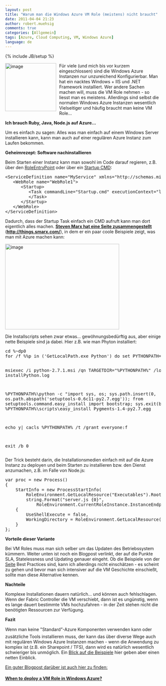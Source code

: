 ```yaml
---
layout: post
title: "Warum man die Windows Azure VM Role (meistens) nicht braucht"
date: 2011-04-04 21:23
author: robert.muehsig
comments: true
categories: [Allgemein]
tags: [Azure, Cloud Computing, VM, Windows Azure]
language: de
---
```

{% include JB/setup %}
<p><a href="{{BASE_PATH}}/assets/wp-images/image1239.png"><img style="border-bottom: 0px; border-left: 0px; margin: 0px 10px 0px 0px; display: inline; border-top: 0px; border-right: 0px" title="image" border="0" alt="image" align="left" src="{{BASE_PATH}}/assets/wp-images/image_thumb419.png" width="165" height="155" /></a> </p>  <p>Für viele (und mich bis vor kurzem eingeschlossen) sind die Windows Azure Instanzen nur unzureichend Konfigurierbar. Man hat ein nacktes Windows + IIS und .NET Framework installiert. Wer andere Sachen machen will, muss die VM Role nehmen - so liesst man es meistens. Allerdings sind selbst die normalen Windows Azure Instanzen wesentlich Vielseitiger und häufig braucht man keine VM Role...</p>  <p><strong>Ich brauch Ruby, Java, Node.js auf Azure...</strong></p>  <p>Um es einfach zu sagen: Alles was man einfach auf einem Windows Server installieren kann, kann man auch auf einer regulären Azure Instanz zum Laufen bekommen. </p>  <p><strong>Geheimrezept: Software nachinstallieren</strong></p>  <p>Beim Starten einer Instanz kann man sowohl im Code darauf regieren, z.B. über den <a href="http://msdn.microsoft.com/en-us/library/microsoft.windowsazure.serviceruntime.roleentrypoint.aspx">RoleEntryPoint</a> oder über ein <a href="http://msdn.microsoft.com/en-us/library/gg456327.aspx">Startup CMD</a>:</p>  <div style="padding-bottom: 0px; margin: 0px; padding-left: 0px; padding-right: 0px; display: inline; float: none; padding-top: 0px" id="scid:812469c5-0cb0-4c63-8c15-c81123a09de7:d318738c-2496-4156-bcb6-4b63d0b6ef13" class="wlWriterEditableSmartContent"><pre name="code" class="c#">&lt;ServiceDefinition name="MyService" xmlns="http://schemas.microsoft.com/ServiceHosting/2008/10/ServiceDefinition"&gt;
   &lt;WebRole name="WebRole1"&gt;
      &lt;Startup&gt;
         &lt;Task commandLine="Startup.cmd" executionContext="limited" taskType="simple"&gt;
         &lt;/Task&gt;
      &lt;/Startup&gt;
   &lt;/WebRole&gt;
&lt;/ServiceDefinition&gt;</pre></div>

<p>Dadurch, dass der Startup Task einfach ein CMD aufruft kann man dort eigentlich alles machen. <a href="http://things.smarx.com/"><strong>Steven Marx hat eine Seite zusammengestellt</strong></a> (<a href="http://things.smarx.com/"><strong>http://things.smarx.com/</strong></a>), in dem er ein paar coole Beispiele zeigt, was man mit Azure machen kann:</p>

<p><a href="{{BASE_PATH}}/assets/wp-images/image1240.png"><img style="border-bottom: 0px; border-left: 0px; display: inline; border-top: 0px; border-right: 0px" title="image" border="0" alt="image" src="{{BASE_PATH}}/assets/wp-images/image_thumb420.png" width="369" height="276" /></a> </p>

<p>Die Installscripts sehen zwar etwas... gewöhnungsbedürftig aus, aber einige nette Beispiele sind ja dabei. Hier z.B. wie man Phyton installiert:</p>

<div style="padding-bottom: 0px; margin: 0px; padding-left: 0px; padding-right: 0px; display: inline; float: none; padding-top: 0px" id="scid:812469c5-0cb0-4c63-8c15-c81123a09de7:c10b387a-124e-4a9f-9f28-b58d4045f786" class="wlWriterEditableSmartContent"><pre name="code" class="c#">cd %~dp0
for /f %%p in ('GetLocalPath.exe Python') do set PYTHONPATH=%%p

msiexec /i python-2.7.1.msi /qn TARGETDIR="%PYTHONPATH%" /log installPython.log

%PYTHONPATH%\python -c "import sys, os; sys.path.insert(0, os.path.abspath('setuptools-0.6c11-py2.7.egg')); from setuptools.command.easy_install import bootstrap; sys.exit(bootstrap())"
%PYTHONPATH%\scripts\easy_install Pygments-1.4-py2.7.egg

echo y| cacls %PYTHONPATH% /t /grant everyone:f

exit /b 0</pre></div>

<p>Der Trick besteht darin, die Installationsmedien einfach mit auf die Azure Instanz zu deployen und beim Starten zu installieren bzw. den Dienst anzumachen, z.B. im Falle von Node.js:</p>

<div style="padding-bottom: 0px; margin: 0px; padding-left: 0px; padding-right: 0px; display: inline; float: none; padding-top: 0px" id="scid:812469c5-0cb0-4c63-8c15-c81123a09de7:febbd2b0-e3fa-4d97-b89b-1289d3c64d91" class="wlWriterEditableSmartContent"><pre name="code" class="c#">var proc = new Process()
{
    StartInfo = new ProcessStartInfo(
        RoleEnvironment.GetLocalResource("Executables").RootPath + @"\node.exe",
        string.Format("server.js {0}",
            RoleEnvironment.CurrentRoleInstance.InstanceEndpoints["HttpIn"].IPEndpoint.Port))
    {
        UseShellExecute = false,
        WorkingDirectory = RoleEnvironment.GetLocalResource("Executables").RootPath
    }
};</pre></div>

<p><strong>Vorteile dieser Variante</strong></p>

<p>Bei VM Roles muss man sich selber um das Updaten des Betriebssystem kümmern. Weiter unten ist noch ein Blogpost verlinkt, der auf die Punkte SLA, Statelessness und Updating genauer eingeht. Ob die Beispiele von der <a href="http://things.smarx.com/">Seite</a> Best Practices sind, kann ich allerdings nicht einschätzen - es scheint zu gehen und bevor man sich intensiver auf die VM Geschichte einschießt, sollte man diese Alternative kennen. </p>

<p><strong>Nachteile</strong></p>

<p>Komplexe Installationen dauern natürlich... und können auch fehlschlagen. Wenn der Fabric Controller die VM verschiebt, dann ist es ungünstig, wenn es lange dauert bestimmte VMs hochzufahren - in der Zeit stehen nicht die benötigten Ressourcen zur Verfügung. </p>

<p><strong>Fazit</strong></p>

<p>Wenn man keine "Standard”-Azure Komponenten verwenden kann oder zusätzliche Tools installieren muss, der kann das über diverse Wege auch mit regulären Windows Azure Instanzen machen - wenn die Anwendung zu komplex ist (z.B. ein Sharepoint / TFS), dann wird es natürlich wesentlich schwieriger bis unmöglich. Ein <a href="http://things.smarx.com/">Blick auf die Beispiele</a> hier geben aber einen netten Einblick. </p>

<p><u>Ein guter Blogpost darüber ist auch hier zu finden: </u></p>

<h4><a href="http://cloudythoughts.siadis.com/windows-azure/windows-azure-compute/when-to-deploy-a-vm-role-in-windows-azure">When to deploy a VM Role in Windows Azure?</a></h4>
